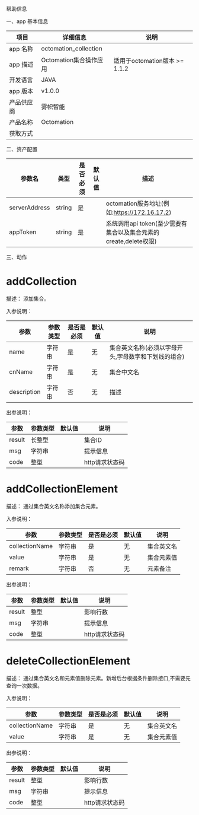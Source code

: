 帮助信息

一、app 基本信息

| 项目       | 详细信息                  | 说明                       |
| ---------- |-----------------------|--------------------------|
| app 名称   | octomation_collection |                          |
| app 描述   | Octomation集合操作应用               | 适用于octomation版本 >= 1.1.2 |
| 开发语言   | JAVA                  |                          |
| app 版本   | v1.0.0                |                          |
| 产品供应商 | 雾帜智能                  |                          |
| 产品名称   | Octomation            |                          |
| 获取方式   |                       |                          |

二、资产配置

| 参数名         | 类型   | 是否必须 | 默认值 | 描述       |
| -------------- | ------ | -------- | ------ | ---------- |
| serverAddress | string | 是       |        | octomation服务地址(例如:https://172.16.17.2) |
| appToken       | string | 是       |        | 系统调用api token(至少需要有集合以及集合元素的create,delete权限)    |

三、动作

# addCollection

描述： 添加集合。

入参说明：

| 参数    | 参数类型 | 是否是必须 | 默认值 | 说明    |
| ------- | -------- | ------ | ------ | ------- |
| name | 字符串  | 是|无     | 集合英文名称(必须以字母开头,字母数字和下划线的组合) |
| cnName | 字符串   | 是|无     | 集合中文名 |
| description |  字符串 | 否|无       |    描述      |

出参说明：

| 参数         | 参数类型 | 默认值 | 说明                  |
| ------------ | -------- | ------ | --------------------- |
| result        | 长整型   |        | 集合ID             |
| msg   | 字符串   |        | 提示信息              |
| code        | 整型   |        | http请求状态码             |



# addCollectionElement

描述： 通过集合英文名称添加集合元素。

入参说明：

| 参数    | 参数类型 | 是否是必须 |默认值 | 说明    |
| ------- | -------- | ------ | ------ | ------- |
| collectionName | 字符串  | 是|无     | 集合英文名 |
| value | 字符串   | 是|无     | 集合元素值 |
| remark |  字符串 | 否|无       |    元素备注     |

出参说明：

| 参数         | 参数类型 | 默认值 | 说明                  |
| ------------ | -------- | ------ | --------------------- |
| result        | 整型   |        | 影响行数             |
| msg   | 字符串   |        | 提示信息              |
| code        | 整型   |        | http请求状态码             |




# deleteCollectionElement

描述： 通过集合英文名和元素值删除元素。新增后台根据条件删除接口,不需要先查询一次数据。

入参说明：

| 参数    | 参数类型 | 是否是必须 |默认值 | 说明    |
| ------- | -------- | ------ | ------ | ------- |
| collectionName | 字符串  | 是|无     | 集合英文名 |
| value | 字符串   | 是|无     | 集合元素值 |


出参说明：

| 参数         | 参数类型 | 默认值 | 说明                  |
| ------------ | -------- | ------ | --------------------- |
| result        | 整型   |        | 影响行数             |
| msg   | 字符串   |        | 提示信息              |
| code        | 整型   |        | http请求状态码             |


